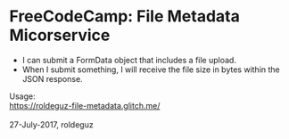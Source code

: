 FreeCodeCamp: File Metadata Micorservice
=========================

- I can submit a FormData object that includes a file upload.
- When I submit something, I will receive the file size in bytes within the JSON response.

Usage: 
<br />https://roldeguz-file-metadata.glitch.me/
<br /><br />
27-July-2017, roldeguz
